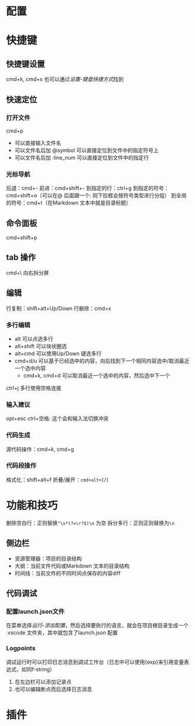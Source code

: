 # 配置


# 快捷键
## 快捷键设置
cmd+k, cmd+s
也可以通过*设置-键盘快捷方式*找到

## 快速定位
### 打开文件
cmd+p
+ 可以直接输入文件名
+ 可以文件名后加 @symbol 可以直接定位到文件中的指定符号上
+ 可以文件名后加 :line_num 可以直接定位到文件中的指定行

### 光标导航
后退：cmd+-
前进：cmd+shift+-
到指定的行：ctrl+g
到指定的符号：cmd+shift+o（可以在@ 后面跟一个: 则下拉框会按符号类型进行分组）
到全局的符号：cmd+t（在Markdown 文本中就是目录标题）

## 命令面板
cmd+shift+p

## tab 操作
cmd+\ 向右拆分屏

## 编辑
行复制：shift+alt+Up/Down
行删除：cmd+x

### 多行编辑
+ alt 可以点选多行
+ alt+shift 可以块状圈选
+ alt+cmd 可以使用Up/Down 键选多行
+ cmd+d/u 可以基于已经选中的内容，向后找到下一个相同内容选中/取消最近一个选中内容
  + cmd+k, cmd+d 可以取消最近一个选中的内容，然后选中下一个

ctrl+j 多行使用空格连接

### 输入建议
opt+esc
ctrl+空格: 这个会和输入法切换冲突

### 代码生成
源代码操作：cmd+k, cmd+g

### 代码段操作
格式化：shift+alt+f
折叠/展开：`cmd+alt+[`/`]`

# 功能和技巧
删除空白行：正则替换`^\s*(?=\r?$)\n` 为空
拆分多行：正则正则替换为`\n`

## 侧边栏
+ 资源管理器：项目的目录结构
+ 大纲：当前文件代码或Markdown 文本的目录结构
+ 时间线：当前文件的不同时间点保存的内容diff

## 代码调试
### 配置launch.json文件
在菜单选择*运行-添加配置*，然后选择要执行的语言，就会在项目根目录生成一个 .vscode 文件夹，其中就包含了launch.json 配置


### Logpoints
调试运行时可以打印日志消息到调试工作台（日志中可以使用{exp}来引用变量表达式，如同f-string）
1. 在左边栏可以添加记录点
2. 也可以编辑断点而后选择日志消息

# 插件